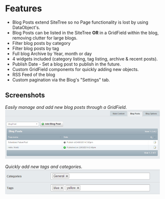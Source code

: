 # Features

* Blog Posts extend SiteTree so no Page functionality is lost by using DataObject's.
* Blog Posts can be listed in the SiteTree **OR** in a GridField within the blog, removing clutter for large blogs.
* Filter blog posts by category
* Filter blog posts by tag
* Full blog Archive by Year, month or day
* 4 widgets included (category listing, tag listing, archive & recent posts).
* Publish Date - Set a blog post to publish in the future.
* Custom GridField components for quickly adding new objects.
* RSS Feed of the blog
* Custom pagination via the Blog's "Settings" tab.


## Screenshots

*Easily manage and add new blog posts through a GridField.*
![](_images/blog-post-management.png)

*Quickly add new tags and categories.*
![](_images/blogpost-add-tags-categories.png)
